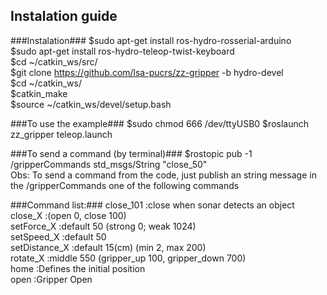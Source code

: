 ## Instalation guide ##

###Instalation###
  $sudo apt-get install ros-hydro-rosserial-arduino  
  $sudo apt-get install ros-hydro-teleop-twist-keyboard  
  $cd ~/catkin_ws/src/  
  $git clone https://github.com/lsa-pucrs/zz-gripper -b hydro-devel  
  $cd ~/catkin_ws/  
  $catkin_make  
  $source ~/catkin_ws/devel/setup.bash  

###To use the example###
  $sudo chmod 666 /dev/ttyUSB0
  $roslaunch zz_gripper teleop.launch 

###To send a command (by terminal)###
  $rostopic pub -1 /gripperCommands std_msgs/String "close_50"  
  Obs: To send a command from the code, just publish an string message in the /gripperCommands one of the following commands  

###Command list:###
  close_101     :close when sonar detects an object   
  close_X       :(open 0, close 100)  
  setForce_X    :default 50 (strong 0; weak 1024)  
  setSpeed_X    :default 50   
  setDistance_X :default 15(cm) (min 2, max 200)  
  rotate_X      :middle 550 (gripper_up 100, gripper_down 700)  
  home          :Defines the initial position  
  open          :Gripper Open  



